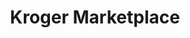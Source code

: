 ---
title: "Kroger Marketplace"
url: /athens/kroger-marketplace-us-29-highway-north/
shop: supermarket
---